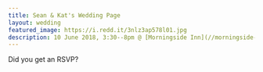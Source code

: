 ```yaml
---
title: Sean & Kat's Wedding Page
layout: wedding
featured_image: https://i.redd.it/3nlz3ap578l01.jpg
description: 10 June 2018, 3:30--8pm @ [Morningside Inn](//morningside-inn.com)
---
```


Did you get an RSVP?
